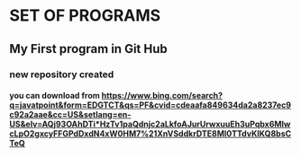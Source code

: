 # SET OF PROGRAMS
## My First program in Git Hub
### new repository created
#### you can download from https://www.bing.com/search?q=javatpoint&form=EDGTCT&qs=PF&cvid=cdeaafa849634da2a8237ec9c92a2aae&cc=US&setlang=en-US&elv=AQj93OAhDTi*HzTv1paQdnjc2aLkfoAJurUrwxuuEh3uPqbx6MlwcLpO2gxcyFFGPdDxdN4xW0HM7%21XnVSddkrDTE8Ml0TTdvKlKQ8bsCTeQ
